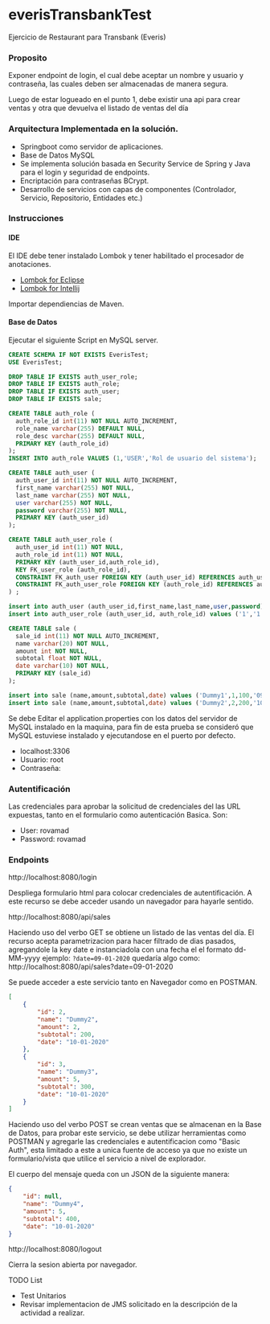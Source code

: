 # everisTransbankTest
Ejercicio de Restaurant para Transbank (Everis)

### Proposito
Exponer endpoint de login, el cual debe aceptar un nombre y usuario y contraseña, las cuales deben ser almacenadas de manera segura. 

Luego de estar logueado en el punto 1, debe existir una api para crear ventas y otra que devuelva el listado de ventas del día

### Arquitectura Implementada en la solución.

- Springboot como servidor de aplicaciones.
- Base de Datos MySQL
- Se implementa solución basada en Security Service de Spring y Java para el login y seguridad de endpoints.
- Encriptación para contraseñas BCrypt.
- Desarrollo de servicios con capas de componentes (Controlador, Servicio, Repositorio, Entidades etc.)

### Instrucciones

#### IDE

El IDE debe tener instalado Lombok y tener habilitado el procesador de anotaciones.

* [Lombok for Eclipse](https://howtodoinjava.com/automation/lombok-eclipse-installation-examples/)
* [Lombok for Intellij](https://www.baeldung.com/lombok-ide)

Importar dependiencias de Maven.

#### Base de Datos

Ejecutar el siguiente Script en MySQL server.

```sql
CREATE SCHEMA IF NOT EXISTS EverisTest;
USE EverisTest;

DROP TABLE IF EXISTS auth_user_role;
DROP TABLE IF EXISTS auth_role;
DROP TABLE IF EXISTS auth_user;
DROP TABLE IF EXISTS sale;

CREATE TABLE auth_role (
  auth_role_id int(11) NOT NULL AUTO_INCREMENT,
  role_name varchar(255) DEFAULT NULL,
  role_desc varchar(255) DEFAULT NULL,
  PRIMARY KEY (auth_role_id)
);
INSERT INTO auth_role VALUES (1,'USER','Rol de usuario del sistema');

CREATE TABLE auth_user (
  auth_user_id int(11) NOT NULL AUTO_INCREMENT,
  first_name varchar(255) NOT NULL,
  last_name varchar(255) NOT NULL,
  user varchar(255) NOT NULL,
  password varchar(255) NOT NULL,
  PRIMARY KEY (auth_user_id)
);

CREATE TABLE auth_user_role (
  auth_user_id int(11) NOT NULL,
  auth_role_id int(11) NOT NULL,
  PRIMARY KEY (auth_user_id,auth_role_id),
  KEY FK_user_role (auth_role_id),
  CONSTRAINT FK_auth_user FOREIGN KEY (auth_user_id) REFERENCES auth_user (auth_user_id),
  CONSTRAINT FK_auth_user_role FOREIGN KEY (auth_role_id) REFERENCES auth_role (auth_role_id)
) ;

insert into auth_user (auth_user_id,first_name,last_name,user,password) values (1,'Marcos','Rojas','rovamad','$2a$10$2GlFCCDP7CxXhsZGRjBlueonORlHKaRV7GXeksWxIG7e.NhY.HNkq');
insert into auth_user_role (auth_user_id, auth_role_id) values ('1','1');

CREATE TABLE sale (
  sale_id int(11) NOT NULL AUTO_INCREMENT,
  name varchar(20) NOT NULL,
  amount int NOT NULL,
  subtotal float NOT NULL,
  date varchar(10) NOT NULL,
  PRIMARY KEY (sale_id)
);

insert into sale (name,amount,subtotal,date) values ('Dummy1',1,100,'09-01-2020');
insert into sale (name,amount,subtotal,date) values ('Dummy2',2,200,'10-01-2020');
```

Se debe Editar el application.properties con los datos del servidor de MySQL instalado en la maquina, para fin de esta prueba se consideró que MySQL estuviese instalado y ejecutandose en el puerto por defecto. 
* localhost:3306
* Usuario: root
* Contraseña: 

### Autentificación

Las credenciales para aprobar la solicitud de credenciales del las URL expuestas, tanto en el formulario como autenticación Basica. Son:

- User:     rovamad
- Password: rovamad

### Endpoints

http://localhost:8080/login

Despliega formulario html para colocar credenciales de autentificación. A este recurso se debe acceder usando un navegador para hayarle sentido.

http://localhost:8080/api/sales

Haciendo uso del verbo GET se obtiene un listado de las ventas del día. El recurso acepta parametrizacion para hacer filtrado de dias pasados, agregandole la key date e instanciadola con una fecha el el formato dd-MM-yyyy ejemplo: `?date=09-01-2020` quedaría algo como: http://localhost:8080/api/sales?date=09-01-2020

Se puede acceder a este servicio tanto en Navegador como en POSTMAN. 

```json
[
    {
        "id": 2,
        "name": "Dummy2",
        "amount": 2,
        "subtotal": 200,
        "date": "10-01-2020"
    },
    {
        "id": 3,
        "name": "Dummy3",
        "amount": 5,
        "subtotal": 300,
        "date": "10-01-2020"
    }
]
```

Haciendo uso del verbo POST se crean ventas que se almacenan en la Base de Datos, para probar este servicio, se debe utilizar herramientas como POSTMAN y agregarle las credenciales e autentificacion como "Basic Auth", esta limitado a este a unica fuente de acceso ya que no existe un formulario/vista que utilice el servicio a nivel de explorador. 

El cuerpo del mensaje queda con un JSON de la siguiente manera:

```json
{
    "id": null,
    "name": "Dummy4",
    "amount": 5,
    "subtotal": 400,
    "date": "10-01-2020"
}
```

http://localhost:8080/logout

Cierra la sesion abierta por navegador.

TODO List

* Test Unitarios
* Revisar implementacion de JMS solicitado en la descripción de la actividad a realizar.